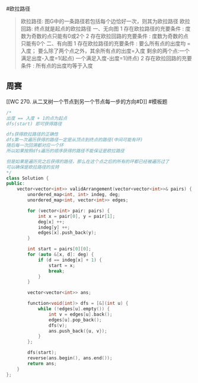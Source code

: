 #欧拉路径
>欧拉路径: 图G中的一条路径若包括每个边恰好一次，则其为欧拉路径
>欧拉回路: 终点就是起点的欧拉路径
一、无向图
   1 存在欧拉路径的充要条件 : 度数为奇数的点只能有0或2个
   2 存在欧拉回路的充要条件 : 度数为奇数的点只能有0个
二、有向图
   1 存在欧拉路径的充要条件 : 要么所有点的出度均 = 入度；
                              要么除了两个点之外，其余所有点的出度=入度 剩余的两个点:一个满足出度-入度=1(起点) 一个满足入度-出度=1(终点)
   2 存在欧拉回路的充要条件 : 所有点的出度均等于入度
## 周赛
[[WC 270. 从二叉树一个节点到另一个节点每一步的方向#D]]
#模板题 
~~~c++
/*
出度 == 入度 + 1的点为起点 
dfs(start) 即可获得路径

dfs获得欧拉路径的正确性
dfs第一次遍历获得的路径一定是从顶点到终点的路径(中间可能有环)
随后每一次回溯都对应一个环
所以如果按照dfs遍历的顺序获得的路径不能保证是欧拉路径

但是如果是遍历完之后获得的路径，那么在这个点之后的所有的环都已经被遍历过了
可以确保是欧拉路径的反转
*/
class Solution {
public:
    vector<vector<int>> validArrangement(vector<vector<int>>& pairs) {
        unordered_map<int, int> indeg, deg; 
        unordered_map<int, vector<int>> edges;

        for (vector<int> pair: pairs) {
            int x = pair[0], y = pair[1];
            deg[x] ++;
            indeg[y] ++;
            edges[x].push_back(y); 
        }

        int start = pairs[0][0];
        for (auto &[x, d]: deg) {
            if (d == indeg[x] + 1) {
                start = x;
                break;
            }
        }

        vector<vector<int>> ans;

        function<void(int)> dfs = [&](int u) {
            while (!edges[u].empty()) {
                int v = edges[u].back();
                edges[u].pop_back();
                dfs(v);
                ans.push_back({u, v});
            }
        };

        dfs(start); 
        reverse(ans.begin(), ans.end()); 
        return ans; 
    }
};
~~~

   